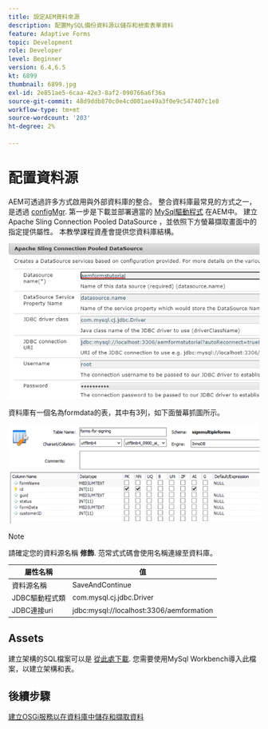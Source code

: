```yaml
---
title: 設定AEM資料來源
description: 配置MySQL備份資料源以儲存和檢索表單資料
feature: Adaptive Forms
topic: Development
role: Developer
level: Beginner
version: 6.4,6.5
kt: 6899
thumbnail: 6899.jpg
exl-id: 2e851ae5-6caa-42e3-8af2-090766a6f36a
source-git-commit: 48d9ddb870c0e4cd001ae49a3f0e9c547407c1e8
workflow-type: tm+mt
source-wordcount: '203'
ht-degree: 2%

---
```


# 配置資料源

AEM可透過許多方式啟用與外部資料庫的整合。 整合資料庫最常見的方式之一，是透過 [configMgr](http://localhost:4502/system/console/configMgr).
第一步是下載並部署適當的 [MySql驅動程式](https://mvnrepository.com/artifact/mysql/mysql-connector-java) 在AEM中。
建立Apache Sling Connection Pooled DataSource ，並依照下方螢幕擷取畫面中的指定提供屬性。 本教學課程資產會提供您資料庫結構。

![資料來源](assets/data-source.PNG)

資料庫有一個名為formdata的表，其中有3列，如下面螢幕抓圖所示。

![資料庫](assets/data-base.PNG)


>[!NOTE]
>請確定您的資料源名稱 **修飾**. 范常式式碼會使用名稱連線至資料庫。

| 屬性名稱 | 值 |
| ------------------------|--------------------------------------- |
| 資料源名稱 | SaveAndContinue |
| JDBC驅動程式類 | com.mysql.cj.jdbc.Driver |
| JDBC連接uri | jdbc:mysql://localhost:3306/aemformation |

## Assets

建立架構的SQL檔案可以是 [從此處下載](assets/sign-multiple-forms.sql). 您需要使用MySql Workbench導入此檔案，以建立架構和表。

## 後續步驟

[建立OSGi服務以在資料庫中儲存和擷取資料](./create-osgi-service.md)
